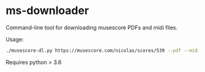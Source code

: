 # ms-downloader
Command-line tool for downloading musescore PDFs and midi files.

Usage:
```bash
./musescore-dl.py https://musescore.com/nicolas/scores/539 --pdf --midi -o "Mozart_Sonate_in_C"
```

Requires python > 3.6
